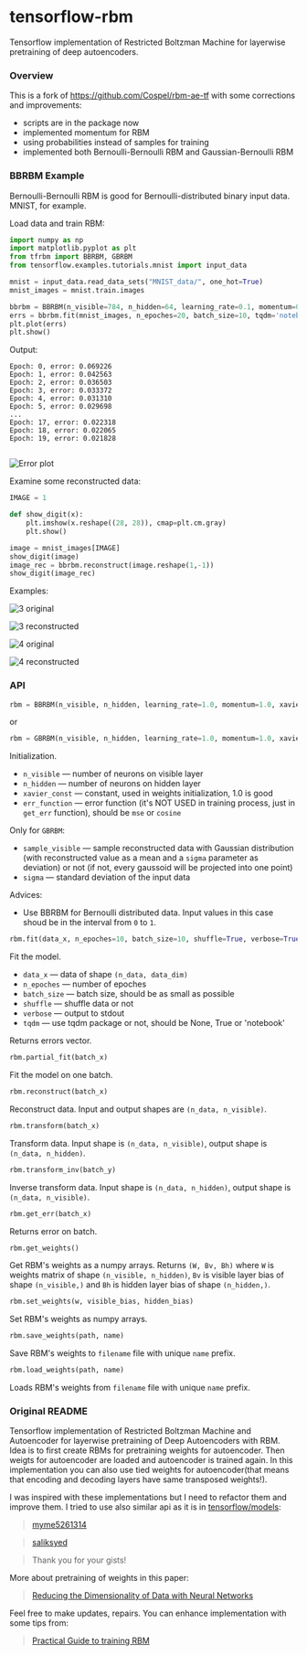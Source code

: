 # tensorflow-rbm

Tensorflow implementation of Restricted Boltzman Machine for layerwise pretraining of deep autoencoders.

### Overview

This is a fork of https://github.com/Cospel/rbm-ae-tf with some corrections and improvements:

- scripts are in the package now
- implemented momentum for RBM
- using probabilities instead of samples for training
- implemented both Bernoulli-Bernoulli RBM and Gaussian-Bernoulli RBM

### BBRBM Example
Bernoulli-Bernoulli RBM is good for Bernoulli-distributed binary input data. MNIST, for example.

Load data and train RBM:
```python
import numpy as np
import matplotlib.pyplot as plt
from tfrbm import BBRBM, GBRBM
from tensorflow.examples.tutorials.mnist import input_data

mnist = input_data.read_data_sets("MNIST_data/", one_hot=True)
mnist_images = mnist.train.images

bbrbm = BBRBM(n_visible=784, n_hidden=64, learning_rate=0.1, momentum=0.95)
errs = bbrbm.fit(mnist_images, n_epoches=20, batch_size=10, tqdm='notebook')
plt.plot(errs)
plt.show()
```

Output:
```
Epoch: 0, error: 0.069226
Epoch: 1, error: 0.042563
Epoch: 2, error: 0.036503
Epoch: 3, error: 0.033372
Epoch: 4, error: 0.031310
Epoch: 5, error: 0.029698
...
Epoch: 17, error: 0.022318
Epoch: 18, error: 0.022065
Epoch: 19, error: 0.021828


```

![Error plot](https://habrastorage.org/files/804/985/f56/804985f56399412b8fab7cae1439cfda.png)

Examine some reconstructed data:
```python
IMAGE = 1

def show_digit(x):
    plt.imshow(x.reshape((28, 28)), cmap=plt.cm.gray)
    plt.show()

image = mnist_images[IMAGE]
show_digit(image)
image_rec = bbrbm.reconstruct(image.reshape(1,-1))
show_digit(image_rec)
```

Examples:

![3 original](https://habrastorage.org/files/fa2/a3e/35b/fa2a3e35b2cd417fa70de3e6aa146464.png)

![3 reconstructed](https://habrastorage.org/files/45b/00b/b89/45b00bb891c04582adef436af7501ffc.png)

![4 original](https://habrastorage.org/files/1c8/2ba/0e9/1c82ba0e906f4cb49ec6fa0e2e5bfafe.png)

![4 reconstructed](https://habrastorage.org/files/0c0/c17/4c6/0c0c174c638847d397067a9dc504902b.png)

### API

```python
rbm = BBRBM(n_visible, n_hidden, learning_rate=1.0, momentum=1.0, xavier_const=1.0, err_function='mse')
```
or
```python
rbm = GBRBM(n_visible, n_hidden, learning_rate=1.0, momentum=1.0, xavier_const=1.0, err_function='mse', sample_visible=False, sigma=1)
```

Initialization.

* `n_visible` — number of neurons on visible layer
* `n_hidden` — number of neurons on hidden layer
* `xavier_const` — constant, used in weights initialization, 1.0 is good
* `err_function` — error function (it's NOT USED in training process, just in `get_err` function), should be `mse` or `cosine`

Only for `GBRBM`:

* `sample_visible` — sample reconstructed data with Gaussian distribution (with reconstructed value as a mean and a `sigma` parameter as deviation) or not (if not, every gaussoid will be projected into one point)
* `sigma` — standard deviation of the input data

Advices:

* Use BBRBM for Bernoulli distributed data. Input values in this case shoud be in the interval from `0` to `1`.

```python
rbm.fit(data_x, n_epoches=10, batch_size=10, shuffle=True, verbose=True, tqdm=None)
```

Fit the model.

* `data_x` — data of shape `(n_data, data_dim)`
* `n_epoches` — number of epoches
* `batch_size` — batch size, should be as small as possible
* `shuffle` — shuffle data or not
* `verbose` — output to stdout
* `tqdm` — use tqdm package or not, should be None, True or 'notebook'

Returns errors vector.

```python
rbm.partial_fit(batch_x)
```

Fit the model on one batch.

```python
rbm.reconstruct(batch_x)
```

Reconstruct data. Input and output shapes are `(n_data, n_visible)`.

```python
rbm.transform(batch_x)
```

Transform data. Input shape is `(n_data, n_visible)`, output shape is `(n_data, n_hidden)`.

```python
rbm.transform_inv(batch_y)
```

Inverse transform data. Input shape is `(n_data, n_hidden)`, output shape is `(n_data, n_visible)`.

```python
rbm.get_err(batch_x)
```

Returns error on batch.

```python
rbm.get_weights()
```

Get RBM's weights as a numpy arrays. Returns `(W, Bv, Bh)` where `W` is weights matrix of shape `(n_visible, n_hidden)`, `Bv` is visible layer bias of shape `(n_visible,)` and `Bh` is hidden layer bias of shape `(n_hidden,)`.

```python
rbm.set_weights(w, visible_bias, hidden_bias)
```

Set RBM's weights as numpy arrays.

```python
rbm.save_weights(path, name)
```

Save RBM's weights to `filename` file with unique `name` prefix.

```python
rbm.load_weights(path, name)
```

Loads RBM's weights from `filename` file with unique `name` prefix.

### Original README

Tensorflow implementation of Restricted Boltzman Machine and Autoencoder for layerwise pretraining of Deep Autoencoders with RBM. Idea is to first create RBMs for pretraining weights for autoencoder. Then weigts for autoencoder are loaded and autoencoder is trained again. In this implementation you can also use tied weights for autoencoder(that means that encoding and decoding layers have same transposed weights!).

I was inspired with these implementations but I need to refactor them and improve them. I tried to use also similar api as it is in [tensorflow/models](https://github.com/tensorflow/models):

> [myme5261314](https://gist.github.com/myme5261314/005ceac0483fc5a581cc)

> [saliksyed](https://gist.github.com/saliksyed/593c950ba1a3b9dd08d5)

> Thank you for your gists!

More about pretraining of weights in this paper:
> [Reducing the Dimensionality of Data with Neural Networks](https://www.cs.toronto.edu/~hinton/science.pdf)

Feel free to make updates, repairs. You can enhance implementation with some tips from:
> [Practical Guide to training RBM](https://www.cs.toronto.edu/~hinton/absps/guideTR.pdf)
